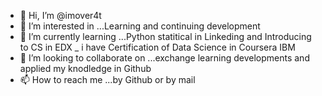 - 👋 Hi, I’m @imover4t
- 👀 I’m interested in ...Learning and continuing development 
- 🌱 I’m currently learning ...Python statitical in Linkeding and Introducing to CS in EDX _ i have Certification of Data Science in Coursera IBM
- 💞️ I’m looking to collaborate on ...exchange learning developments and applied my knodledge in Github
- 📫 How to reach me ...by Github or by mail 

<!---
imover4t/imover4t is a ✨ special ✨ repository because its `README.md` (this file) appears on your GitHub profile.
You can click the Preview link to take a look at your changes.
--->
